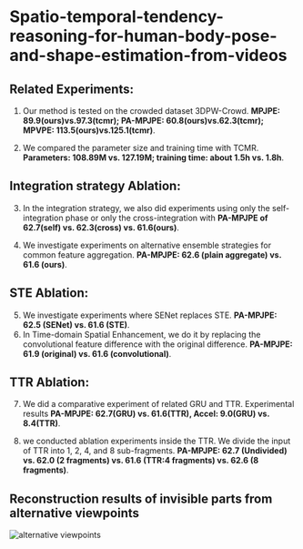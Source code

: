 # Spatio-temporal-tendency-reasoning-for-human-body-pose-and-shape-estimation-from-videos

## Related Experiments:
1. Our method is tested on the crowded dataset 3DPW-Crowd. **MPJPE: 89.9(ours)vs.97.3(tcmr); PA-MPJPE: 60.8(ours)vs.62.3(tcmr); MPVPE: 113.5(ours)vs.125.1(tcmr)**.

2. We compared the parameter size and training time with TCMR. **Parameters: 108.89M vs. 127.19M; training time: about 1.5h vs. 1.8h**.

## Integration strategy Ablation:
3. In the integration strategy, we also did experiments using only the self-integration phase or only the cross-integration with 
**PA-MPJPE of 62.7(self) vs. 62.3(cross) vs. 61.6(ours)**.

4. We investigate experiments on alternative ensemble strategies for common feature aggregation. **PA-MPJPE: 62.6 (plain aggregate) vs. 61.6 (ours)**.

## STE Ablation:
5. We investigate experiments where SENet replaces STE. **PA-MPJPE: 62.5 (SENet) vs. 61.6 (STE)**.
6. In Time-domain Spatial Enhancement, we do it by replacing the convolutional feature difference with the original difference. **PA-MPJPE: 61.9 (original) vs. 61.6 (convolutional)**.


## TTR Ablation:
7. We did a comparative experiment of related GRU and TTR. Experimental results **PA-MPJPE: 62.7(GRU) vs. 61.6(TTR), Accel: 9.0(GRU) vs. 8.4(TTR)**.

8. we conducted ablation experiments inside the TTR. We divide the input of TTR into 1, 2, 4, and 8 sub-fragments. **PA-MPJPE: 62.7 (Undivided) vs. 62.0 (2 fragments) vs.  61.6 (TTR:4 fragments) vs. 62.6 (8 fragments)**.

## Reconstruction results of invisible parts from alternative viewpoints
![alternative viewpoints](../main/Alternate.png)

